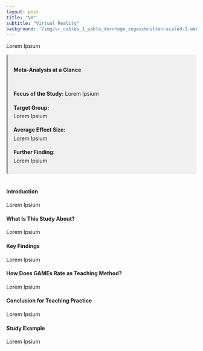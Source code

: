 ```yaml
---
layout: post
title: "VR"
subtitle: "Virtual Reality"
background: '/img/vr_cables_1_pablo_dornhege_zugeschnitten-scaled-1.webp'
---
```



Lorem Ipsium

<div style="background-color: #f0f0f0; border-left: 4px solid #999; padding: 10px 15px; border-radius: 6px; line-height: 1.6;">
  <h4>Meta-Analysis at a Glance</h4>
  <br>
  <strong>Focus of the Study:</strong>  
  Lorem Ipsium
  <br>

  <strong>Target Group:</strong>  
  Lorem Ipsium
  <br>

  <strong>Average Effect Size:</strong>  
   Lorem Ipsium 
  <br>

  <strong>Further Finding:</strong>  
  Lorem Ipsium

</div>


<br>

#### Introduction
Lorem Ipsium

#### What Is This Study About?
Lorem Ipsium

#### Key Findings
Lorem Ipsium

#### How Does GAMEs Rate as Teaching Method?
Lorem Ipsium

#### Conclusion for Teaching Practice
Lorem Ipsium


#### Study Example
Lorem Ipsium